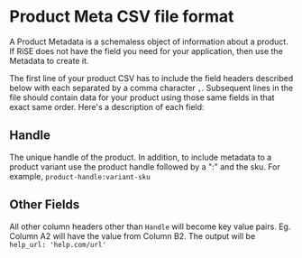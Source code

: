 # Product Meta CSV file format
A Product Metadata is a schemaless object of information about a product. If RiSE does not have the field you need for your application, then use the Metadata to create it.

The first line of your product CSV has to include the field headers described below with each separated by a comma character `,`. Subsequent lines in the file should contain data for your product using those same fields in that exact same order. Here's a description of each field:

## Handle
The unique handle of the product. In addition, to include metadata to a product variant use the product handle followed by a ":" and the sku. For example, `product-handle:variant-sku`

## Other Fields
All other column headers other than `Handle` will become key value pairs. Eg. Column A2 will have the value from Column B2. The output will be `help_url: 'help.com/url'`  
